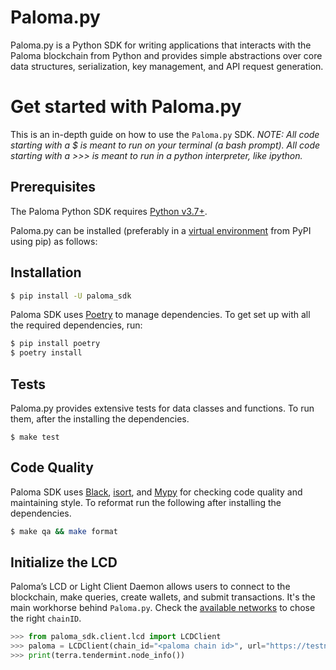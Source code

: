 # Paloma.py
Paloma.py is a Python SDK for writing applications that interacts with the Paloma blockchain from Python and provides simple abstractions over core data structures, serialization, key management, and API request generation.

# Get started with Paloma.py

This is an in-depth guide on how to use the `Paloma.py` SDK.
*NOTE: All code starting with a $ is meant to run on your terminal (a bash prompt). All code starting with a >>> is meant to run in a python interpreter, like ipython.*

## Prerequisites

The Paloma Python SDK requires [Python v3.7+](https://www.python.org/downloads/).

Paloma.py can be installed (preferably in a [virtual environment](https://packaging.python.org/en/latest/guides/installing-using-pip-and-virtual-environments/) from PyPI using pip) as follows:

## Installation

```sh
$ pip install -U paloma_sdk
```

Paloma SDK uses [Poetry](https://python-poetry.org) to manage dependencies. To get set up with all the required dependencies, run:
```sh
$ pip install poetry
$ poetry install
```

## Tests

Paloma.py provides extensive tests for data classes and functions. To run them, after the installing the dependencies.

```
$ make test
```

## Code Quality

Paloma SDK uses [Black](https://black.readthedocs.io/en/stable), [isort](https://isort.readthedocs.io/en/latest), and [Mypy](https://mypy.readthedocs.io/en/stable/index.html) for checking code quality and maintaining style. To reformat run the following after installing the dependencies.

```sh
$ make qa && make format
```

## Initialize the LCD

Paloma’s LCD or Light Client Daemon allows users to connect to the blockchain, make queries, create wallets, and submit transactions. It's the main workhorse behind `Paloma.py`. Check the [available networks](../../../resources/networks.md) to chose the right `chainID`.

```py
>>> from paloma_sdk.client.lcd import LCDClient
>>> paloma = LCDClient(chain_id="<paloma chain id>", url="https://testnet.palomaswap.com")
>>> print(terra.tendermint.node_info())
```
